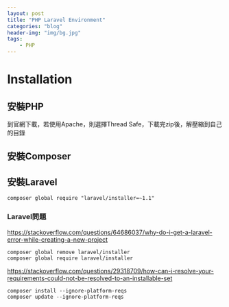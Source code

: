 ```yaml
---
layout: post
title: "PHP Laravel Environment"
categories: "blog"
header-img: "img/bg.jpg"
tags:
    - PHP
---
```


# Installation

## 安裝PHP

到官網下載，若使用Apache，則選擇Thread Safe，下載完zip後，解壓縮到自己的目錄

## 安裝Composer

## 安裝Laravel

```
composer global require "laravel/installer=~1.1"
```

### Laravel問題
https://stackoverflow.com/questions/64686037/why-do-i-get-a-laravel-error-while-creating-a-new-project

```
composer global remove laravel/installer 
composer global require laravel/installer
```

https://stackoverflow.com/questions/29318709/how-can-i-resolve-your-requirements-could-not-be-resolved-to-an-installable-set

```
composer install --ignore-platform-reqs
composer update --ignore-platform-reqs
```